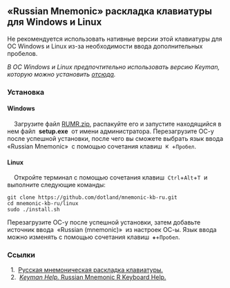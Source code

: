 ## «Russian Mnemonic» раскладка клавиатуры для Windows и Linux

Не рекомендуется использовать нативные версии этой клавиатуры для ОС Windows и Linux из-за необходимости ввода дополнительных пробелов.

*В ОС Windows и Linux предпочтительно использовать версию Keyman, которую можно установить [отсюда](https://github.com/dotland/mnemonic-kb-ru).*

### Установка

#### Windows

&nbsp;&nbsp;&nbsp;&nbsp;Загрузите файл [RUMR.zip](https://github.com/dotland/mnemonic-kb-ru-wl/releases/latest/download/RUMR.zip), распакуйте его и запустите находящийся в нем файл&nbsp; **setup.exe** &nbsp;от имени администратора. Перезагрузите ОС-у после успешной установки, после чего вы сможете выбрать язык ввода&nbsp; «Russian Mnemonic» &nbsp;с помощью сочетания клавиш &nbsp;<img width="15"  src="https://user-images.githubusercontent.com/6199709/219590104-592ef021-14a5-4d46-a662-1948a59755b0.png" alt="клавиша Windows" title="клавиша Windows" />+`Пробел`. <br />

#### Linux

&nbsp;&nbsp;&nbsp;&nbsp;Откройте терминал с помощью сочетания клавиш&nbsp; `Ctrl`+`Alt`+`T` &nbsp;и выполните следующие команды:

```shell
git clone https://github.com/dotland/mnemonic-kb-ru.git
cd mnemonic-kb-ru/linux
sudo ./install.sh
```

Перезагрузите ОС-у после успешной установки, затем добавьте источник ввода&nbsp; «Russian (mnemonic)» &nbsp;из настроек ОС-ы. Язык ввода можно изменять с помощью сочетания клавиш &nbsp;`❖`+`Пробел`. <br />

### Ссылки

<a id="1">&nbsp;&nbsp;1.&nbsp;</a>
[Русская мнемоническая раскладка клавиатуры.](https://github.com/dotland/mnemonic-kb-ru) <br />
<a id="2">&nbsp;&nbsp;2.&nbsp;</a>
[*Keyman Help.* Russian Mnemonic R Keyboard Help.](https://help.keyman.com/keyboard/russian_mnemonic_r) <br />
